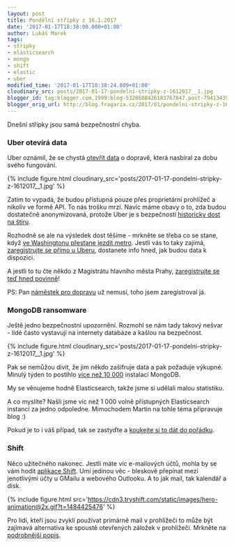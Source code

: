 ```yaml
---
layout: post
title: Pondělní střípky z 16.1.2017
date: '2017-01-17T18:38:00.000+01:00'
author: Lukáš Marek
tags:
- stripky
- elasticsearch
- mongo
- shift
- elastic
- uber
modified_time: '2017-01-17T18:38:24.809+01:00'
cloudinary_src: posts/2017-01-17-pondelni-stripky-z-1612017__1.jpg
blogger_id: tag:blogger.com,1999:blog-5328688426183767847.post-794134394114307598
blogger_orig_url: http://blog.fragaria.cz/2017/01/pondelni-stripky-z-1612017.html
---
```


Dnešní střípky jsou samá bezpečnostní chyba.

### Uber otevírá data

Uber oznámil, že se chystá [otevřít
data](https://movement.uber.com/cities) o dopravě, která nasbíral za
dobu svého
fungování.

{% include figure.html cloudinary_src='posts/2017-01-17-pondelni-stripky-z-1612017__1.jpg' %}

Zatím to vypadá, že budou přístupná pouze přes proprietární prohlížeč a
nikoliv ve formě API. To nás trošku mrzí. Navíc máme obavy o to, zda
budou dostatečně anonymizovaná, protože Uber je s bezpečností
[historicky dost na
štíru](https://nakedsecurity.sophos.com/2016/06/24/uber-under-attack-how-penetration-testers-turn-bugs-into-breaches/).

Rozhodně se ale na výsledek dost těšíme - mrkněte se třeba co se stane,
když [ve Washingtonu přestane jezdit
metro](https://movement.uber.com/use-case/dc). Jestli vás to taky
zajímá, [zaregistrujte se přímo u
Uberu](https://movement.uber.com/cities), dostanete info hned, jak budou
data k dispozici.

A jestli to tu čte někdo z Magistrátu hlavního města Prahy,
[zaregistrujte se teď hned povinně](https://movement.uber.com/cities)\!

PS: Pan [náměstek pro
dopravu](http://www.praha.eu/jnp/cz/o_meste/magistrat/odbory/index.html?divisionId=154)
už nemusí, toho jsem zaregistroval já.

### MongoDB ransomware

Ještě jedno bezpečnostní upozornění. Rozmohl se nám tady takový nešvar -
lidé často vystavují na internety databáze a kašlou na
bezpečnost.

{% include figure.html cloudinary_src='posts/2017-01-17-pondelni-stripky-z-1612017__1.jpg' %}

Pak se nemůžou divit, že jim někdo zašifruje data a pak požaduje
výkupné. Minulý týden to postihlo [více
než 10 000](http://arstechnica.co.uk/security/2017/01/more-than-10000-online-databases-taken-hostage-by-ransomware-attackers/)
instalací MongoDB.

My se věnujeme hodně Elasticsearch, takže jsme si udělali malou
statistiku.

A co myslíte? Našli jsme víc než 1 000 volně přístupných Elasticsearch
instancí za jedno odpoledne. Mimochodem Martin na tohle téma připravuje
blog :)

Pokud je to i váš případ, tak se zastyďte a [koukejte si to dát do
pořádku](https://www.elastic.co/blog/protecting-against-attacks-that-hold-your-data-for-ransom).

### Shift

Něco užitečného nakonec. Jestli máte víc e-mailových účtů, mohla by se
vám hodit [aplikace Shift](https://tryshift.com). Umí jedinou věc -
bleskově přepínat mezi jenotlivými účty u GMailu a webového Outlooku. A
to jak mail, tak kalendář a
disk.

{% include figure.html src='https://cdn3.tryshift.com/static/images/hero-animation@2x.gif?t=1484425476' %}

Pro lidi, kteří jsou zvyklí používat primárně mail v prohlížeči to může
být zajímavá alternativa ke spoustě otevřených záložek v prohlížeči.
Mrkněte na [podrobnější
popis](http://www.czechcrunch.cz/2017/01/shift-aplikace-ktera-zjednodussi-vasi-praci-s-vice-gmail-ucty-najednou/).
